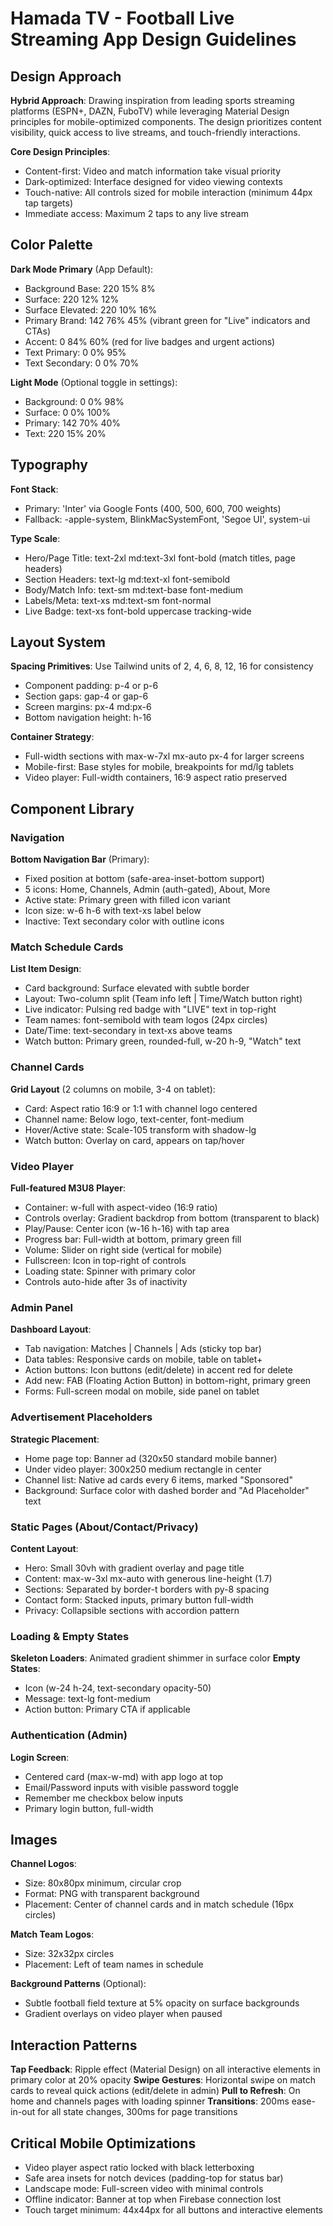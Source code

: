 # Hamada TV - Football Live Streaming App Design Guidelines

## Design Approach
**Hybrid Approach**: Drawing inspiration from leading sports streaming platforms (ESPN+, DAZN, FuboTV) while leveraging Material Design principles for mobile-optimized components. The design prioritizes content visibility, quick access to live streams, and touch-friendly interactions.

**Core Design Principles**:
- Content-first: Video and match information take visual priority
- Dark-optimized: Interface designed for video viewing contexts
- Touch-native: All controls sized for mobile interaction (minimum 44px tap targets)
- Immediate access: Maximum 2 taps to any live stream

## Color Palette

**Dark Mode Primary** (App Default):
- Background Base: 220 15% 8%
- Surface: 220 12% 12%
- Surface Elevated: 220 10% 16%
- Primary Brand: 142 76% 45% (vibrant green for "Live" indicators and CTAs)
- Accent: 0 84% 60% (red for live badges and urgent actions)
- Text Primary: 0 0% 95%
- Text Secondary: 0 0% 70%

**Light Mode** (Optional toggle in settings):
- Background: 0 0% 98%
- Surface: 0 0% 100%
- Primary: 142 70% 40%
- Text: 220 15% 20%

## Typography

**Font Stack**: 
- Primary: 'Inter' via Google Fonts (400, 500, 600, 700 weights)
- Fallback: -apple-system, BlinkMacSystemFont, 'Segoe UI', system-ui

**Type Scale**:
- Hero/Page Title: text-2xl md:text-3xl font-bold (match titles, page headers)
- Section Headers: text-lg md:text-xl font-semibold
- Body/Match Info: text-sm md:text-base font-medium
- Labels/Meta: text-xs md:text-sm font-normal
- Live Badge: text-xs font-bold uppercase tracking-wide

## Layout System

**Spacing Primitives**: Use Tailwind units of 2, 4, 6, 8, 12, 16 for consistency
- Component padding: p-4 or p-6
- Section gaps: gap-4 or gap-6
- Screen margins: px-4 md:px-6
- Bottom navigation height: h-16

**Container Strategy**:
- Full-width sections with max-w-7xl mx-auto px-4 for larger screens
- Mobile-first: Base styles for mobile, breakpoints for md/lg tablets
- Video player: Full-width containers, 16:9 aspect ratio preserved

## Component Library

### Navigation
**Bottom Navigation Bar** (Primary):
- Fixed position at bottom (safe-area-inset-bottom support)
- 5 icons: Home, Channels, Admin (auth-gated), About, More
- Active state: Primary green with filled icon variant
- Icon size: w-6 h-6 with text-xs label below
- Inactive: Text secondary color with outline icons

### Match Schedule Cards
**List Item Design**:
- Card background: Surface elevated with subtle border
- Layout: Two-column split (Team info left | Time/Watch button right)
- Live indicator: Pulsing red badge with "LIVE" text in top-right
- Team names: font-semibold with team logos (24px circles)
- Date/Time: text-secondary in text-xs above teams
- Watch button: Primary green, rounded-full, w-20 h-9, "Watch" text

### Channel Cards
**Grid Layout** (2 columns on mobile, 3-4 on tablet):
- Card: Aspect ratio 16:9 or 1:1 with channel logo centered
- Channel name: Below logo, text-center, font-medium
- Hover/Active state: Scale-105 transform with shadow-lg
- Watch button: Overlay on card, appears on tap/hover

### Video Player
**Full-featured M3U8 Player**:
- Container: w-full with aspect-video (16:9 ratio)
- Controls overlay: Gradient backdrop from bottom (transparent to black)
- Play/Pause: Center icon (w-16 h-16) with tap area
- Progress bar: Full-width at bottom, primary green fill
- Volume: Slider on right side (vertical for mobile)
- Fullscreen: Icon in top-right of controls
- Loading state: Spinner with primary color
- Controls auto-hide after 3s of inactivity

### Admin Panel
**Dashboard Layout**:
- Tab navigation: Matches | Channels | Ads (sticky top bar)
- Data tables: Responsive cards on mobile, table on tablet+
- Action buttons: Icon buttons (edit/delete) in accent red for delete
- Add new: FAB (Floating Action Button) in bottom-right, primary green
- Forms: Full-screen modal on mobile, side panel on tablet

### Advertisement Placeholders
**Strategic Placement**:
- Home page top: Banner ad (320x50 standard mobile banner)
- Under video player: 300x250 medium rectangle in center
- Channel list: Native ad cards every 6 items, marked "Sponsored"
- Background: Surface color with dashed border and "Ad Placeholder" text

### Static Pages (About/Contact/Privacy)
**Content Layout**:
- Hero: Small 30vh with gradient overlay and page title
- Content: max-w-3xl mx-auto with generous line-height (1.7)
- Sections: Separated by border-t borders with py-8 spacing
- Contact form: Stacked inputs, primary button full-width
- Privacy: Collapsible sections with accordion pattern

### Loading & Empty States
**Skeleton Loaders**: Animated gradient shimmer in surface color
**Empty States**: 
- Icon (w-24 h-24, text-secondary opacity-50)
- Message: text-lg font-medium
- Action button: Primary CTA if applicable

### Authentication (Admin)
**Login Screen**:
- Centered card (max-w-md) with app logo at top
- Email/Password inputs with visible password toggle
- Remember me checkbox below inputs
- Primary login button, full-width

## Images

**Channel Logos**: 
- Size: 80x80px minimum, circular crop
- Format: PNG with transparent background
- Placement: Center of channel cards and in match schedule (16px circles)

**Match Team Logos**:
- Size: 32x32px circles
- Placement: Left of team names in schedule

**Background Patterns** (Optional):
- Subtle football field texture at 5% opacity on surface backgrounds
- Gradient overlays on video player when paused

## Interaction Patterns

**Tap Feedback**: Ripple effect (Material Design) on all interactive elements in primary color at 20% opacity
**Swipe Gestures**: Horizontal swipe on match cards to reveal quick actions (edit/delete in admin)
**Pull to Refresh**: On home and channels pages with loading spinner
**Transitions**: 200ms ease-in-out for all state changes, 300ms for page transitions

## Critical Mobile Optimizations

- Video player aspect ratio locked with black letterboxing
- Safe area insets for notch devices (padding-top for status bar)
- Landscape mode: Full-screen video with minimal controls
- Offline indicator: Banner at top when Firebase connection lost
- Touch target minimum: 44x44px for all buttons and interactive elements